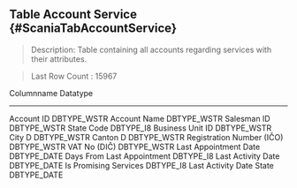 Table Account Service {#ScaniaTabAccountService}
---------------------

> Description: Table containing all accounts regarding services with
> their attributes.

> Last Row Count : 15967

  Columnname                   Datatype
  ---------------------------- --------------
  Account ID                   DBTYPE\_WSTR
  Account Name                 DBTYPE\_WSTR
  Salesman ID                  DBTYPE\_WSTR
  State Code                   DBTYPE\_I8
  Business Unit ID             DBTYPE\_WSTR
  City D                       DBTYPE\_WSTR
  Canton D                     DBTYPE\_WSTR
  Registration Number (IČO)    DBTYPE\_WSTR
  VAT No (DIČ)                 DBTYPE\_WSTR
  Last Appointment Date        DBTYPE\_DATE
  Days From Last Appointment   DBTYPE\_I8
  Last Activity Date           DBTYPE\_DATE
  Is Promising Services        DBTYPE\_I8
  Last Activity Date State     DBTYPE\_DATE

